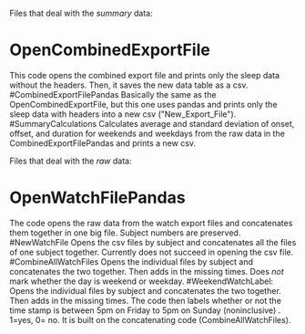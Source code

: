 Files that deal with the _summary_ data:
# OpenCombinedExportFile
This code opens the combined export file and prints only the sleep data without the headers. Then, it saves the new data table as a csv. 
#CombinedExportFilePandas
Basically the same as the OpenCombinedExportFile, but this one uses pandas and prints only the sleep data with headers into a new csv ("New_Export_File"). 
#SummaryCalculations
Calculates average and standard deviation of onset, offset, and duration for weekends and weekdays from the raw data in the CombinedExportFilePandas and prints a new csv. 

Files that deal with the _raw_ data:
# OpenWatchFilePandas
The code opens the raw data from the watch export files and concatenates them together in one big file. Subject numbers are preserved.
#NewWatchFile
Opens the csv files by subject and concatenates all the files of one subject together. Currently does not succeed in opening the csv file. 
#CombineAllWatchFiles
Opens the individual files by subject and concatenates the two together. Then adds in the missing times. Does _not_ mark whether the day is weekend or weekday.
#WeekendWatchLabel:
Opens the individual files by subject and concatenates the two together. Then adds in the missing times.  The code then labels whether or not the time stamp is between 5pm on Friday to 5pm on Sunday (noninclusive) . 1=yes, 0= no. It is built on the concatenating code (CombineAllWatchFiles).
